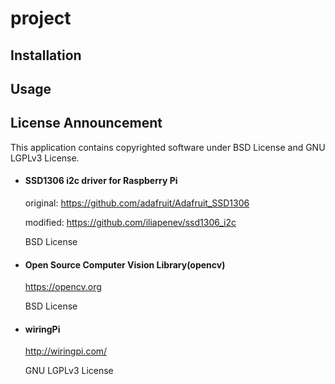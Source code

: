 # project

## Installation

## Usage

## License Announcement

This application contains copyrighted software under BSD License and GNU LGPLv3 License.


* #### SSD1306 i2c driver for Raspberry Pi

    original: https://github.com/adafruit/Adafruit_SSD1306

    modified: https://github.com/iliapenev/ssd1306_i2c

    BSD License


* #### Open Source Computer Vision Library(opencv)

    https://opencv.org

    BSD License


* #### wiringPi

    http://wiringpi.com/

    GNU LGPLv3 License
